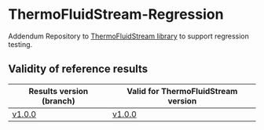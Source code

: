 # ThermoFluidStream-Regression
Addendum Repository to [ThermoFluidStream library](https://github.com/DLR-SR/ThermofluidStream) to support regression testing.

## Validity of reference results

| Results version (branch) | Valid for ThermoFluidStream version |
|---|---|
| [v1.0.0](https://github.com/DLR-SR/ThermoFluidStream-Regression/tree/v1.0.0) | [v1.0.0](https://github.com/DLR-SR/ThermofluidStream/releases/tag/v1.0.0)|
